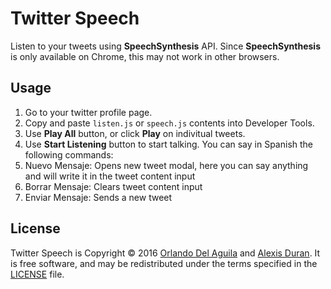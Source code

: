 # Twitter Speech

Listen to your tweets using **SpeechSynthesis** API. Since **SpeechSynthesis** is only available on Chrome, this may not work in other browsers.

## Usage

1. Go to your twitter profile page.
2. Copy and paste `listen.js` or `speech.js` contents into Developer Tools.
3. Use **Play All** button, or click **Play** on indivitual tweets.
4. Use **Start Listening** button to start talking. You can say in
   Spanish the following commands:
  1. Nuevo Mensaje: Opens new tweet modal, here you can say anything and
     will write it in the tweet content input
  2. Borrar Mensaje: Clears tweet content input
  3. Enviar Mensaje: Sends a new tweet

## License

Twitter Speech is Copyright © 2016 [Orlando Del Aguila](github.com/orlando) and [Alexis Duran](github.com/duranmla). It is free software, and may be redistributed under the terms specified in the [LICENSE](/LICENSE) file.
